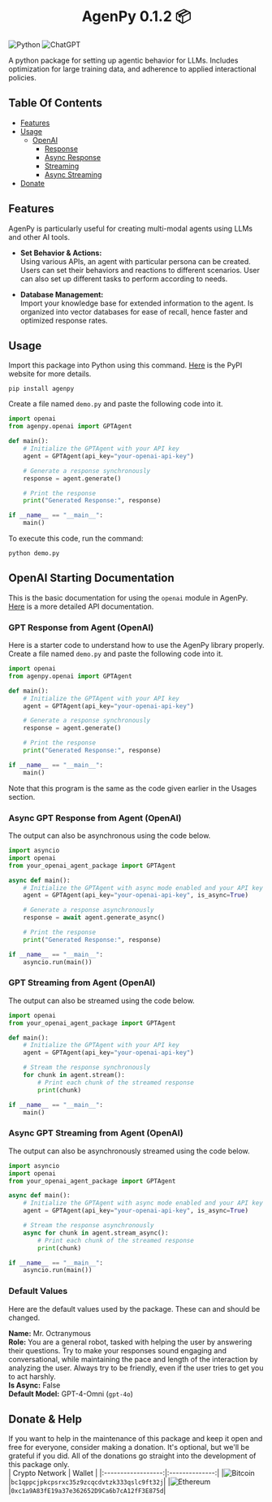 <h1 align="center">AgenPy 0.1.2 📦</h1>

![Python](https://img.shields.io/badge/python-3670A0?style=for-the-badge&logo=python&logoColor=ffdd54)
![ChatGPT](https://img.shields.io/badge/chatGPT-74aa9c?style=for-the-badge&logo=openai&logoColor=white)

A python package for setting up agentic behavior for LLMs. Includes optimization for large training data, and adherence to applied interactional policies.

## Table Of Contents

- [Features](#features)
- [Usage](#usage)
  - [OpenAI](#openai-starting-documentation)
    - [Response](#gpt-response-from-agent-openai)
    - [Async Response](#async-gpt-response-from-agent-openai)
    - [Streaming](#gpt-streaming-from-agent-openai)
    - [Async Streaming](#async-gpt-streaming-from-agent-openai)
- [Donate](#donate--help)

## Features

AgenPy is particularly useful for creating multi-modal agents using LLMs and other AI tools.

- <strong>Set Behavior & Actions:</strong><br>
Using various APIs, an agent with particular persona can be created. Users can set their behaviors and reactions to different scenarios. User can also set up different tasks to perform according to needs.

- <strong>Database Management:</strong><br>
Import your knowledge base for extended information to the agent. Is organized into vector databases for ease of recall, hence faster and optimized response rates.

## Usage

Import this package into Python using this command. [Here](https://pypi.org/project/agenpy/) is the PyPI website for more details.

```shell
pip install agenpy
```

Create a file named `demo.py` and paste the following code into it.

```python
import openai
from agenpy.openai import GPTAgent

def main():
    # Initialize the GPTAgent with your API key
    agent = GPTAgent(api_key="your-openai-api-key")

    # Generate a response synchronously
    response = agent.generate()

    # Print the response
    print("Generated Response:", response)

if __name__ == "__main__":
    main()
```

To execute this code, run the command:

```shell
python demo.py
```

## OpenAI Starting Documentation

This is the basic documentation for using the `openai` module in AgenPy. [Here](https://github.com/The-Octran-Group/agenpy/blob/main/docs/OPENAI.md) is a more detailed API documentation.

### GPT Response from Agent (OpenAI)

Here is a starter code to understand how to use the AgenPy library properly. Create a file named `demo.py` and paste the following code into it.

```python
import openai
from agenpy.openai import GPTAgent

def main():
    # Initialize the GPTAgent with your API key
    agent = GPTAgent(api_key="your-openai-api-key")

    # Generate a response synchronously
    response = agent.generate()

    # Print the response
    print("Generated Response:", response)

if __name__ == "__main__":
    main()
```

Note that this program is the same as the code given earlier in the Usages section.

### Async GPT Response from Agent (OpenAI)

The output can also be asynchronous using the code below.

```python
import asyncio
import openai
from your_openai_agent_package import GPTAgent

async def main():
    # Initialize the GPTAgent with async mode enabled and your API key
    agent = GPTAgent(api_key="your-openai-api-key", is_async=True)

    # Generate a response asynchronously
    response = await agent.generate_async()

    # Print the response
    print("Generated Response:", response)

if __name__ == "__main__":
    asyncio.run(main())
```

### GPT Streaming from Agent (OpenAI)

The output can also be streamed using the code below.

```python
import openai
from your_openai_agent_package import GPTAgent

def main():
    # Initialize the GPTAgent with your API key
    agent = GPTAgent(api_key="your-openai-api-key")

    # Stream the response synchronously
    for chunk in agent.stream():
        # Print each chunk of the streamed response
        print(chunk)

if __name__ == "__main__":
    main()
```

### Async GPT Streaming from Agent (OpenAI)

The output can also be asynchronously streamed using the code below.

```python
import asyncio
import openai
from your_openai_agent_package import GPTAgent

async def main():
    # Initialize the GPTAgent with async mode enabled and your API key
    agent = GPTAgent(api_key="your-openai-api-key", is_async=True)

    # Stream the response asynchronously
    async for chunk in agent.stream_async():
        # Print each chunk of the streamed response
        print(chunk)

if __name__ == "__main__":
    asyncio.run(main())
```

### Default Values

Here are the default values used by the package. These can and should be changed.

<strong>Name:</strong> Mr. Octranymous</br>
<strong>Role:</strong> You are a general robot, tasked with helping the user by answering their questions. Try to make your responses sound engaging and conversational, while maintaining the pace and length of the interaction by analyzing the user. Always try to be friendly, even if the user tries to get you to act harshly.</br>
<strong>Is Async:</strong> False</br>
<strong>Default Model:</strong> GPT-4-Omni (`gpt-4o`)</br>

## Donate & Help

If you want to help in the maintenance of this package and keep it open and free for everyone, consider making a donation. It's optional, but we'll be grateful if you did. All of the donations go straight into the development of this package only.<br>
|   Crypto Network   |     Wallet     |
|:------------------:|:--------------:|
|![Bitcoin](https://img.shields.io/badge/Bitcoin-000?style=for-the-badge&logo=bitcoin&logoColor=white)|`bc1qppcjpkcpsrxc35z9zcqcdvtzk333qslc9ft32j`|
|![Ethereum](https://img.shields.io/badge/Ethereum-3C3C3D?style=for-the-badge&logo=Ethereum&logoColor=white)|`0xc1a9A83fE19a37e362652D9Ca6b7cA12fF3E875d`|